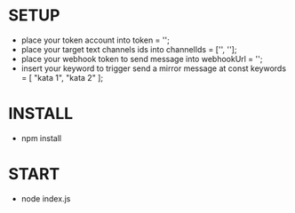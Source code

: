 # SETUP
- place your token account into token = '';
- place your target text channels ids into channelIds = ['', ''];
- place your webhook token to send message into webhookUrl = '';
- insert your keyword to trigger send a mirror message at 
const keywords = [
  "kata 1", "kata 2"
];

# INSTALL
- npm install

# START
- node index.js
